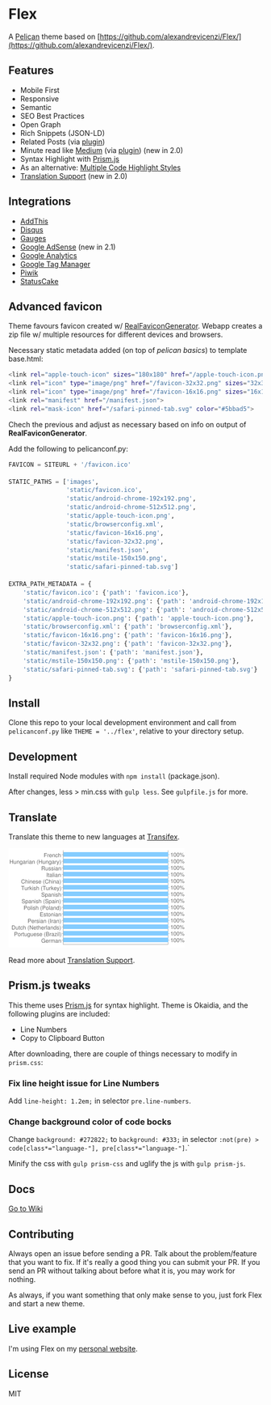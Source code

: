 # Flex

A [Pelican](http://blog.getpelican.com/) theme based on [https://github.com/alexandrevicenzi/Flex/](https://github.com/alexandrevicenzi/Flex/).

## Features

- Mobile First
- Responsive
- Semantic
- SEO Best Practices
- Open Graph
- Rich Snippets (JSON-LD)
- Related Posts (via [plugin](https://github.com/getpelican/pelican-plugins/tree/master/related_posts))
- Minute read like [Medium](https://medium.com/) (via [plugin](https://github.com/getpelican/pelican-plugins/tree/master/post_stats)) (new in 2.0)
- Syntax Highlight with [Prism.js](http://prismjs.com/)
- As an alternative: [Multiple Code Highlight Styles](https://github.com/alexandrevicenzi/Flex/wiki/Code-highlight-support)
- [Translation Support](https://github.com/alexandrevicenzi/Flex/wiki/Translation-support) (new in 2.0)

## Integrations

- [AddThis](http://www.addthis.com/)
- [Disqus](https://disqus.com/)
- [Gauges](http://get.gaug.es/)
- [Google AdSense](https://www.google.com.br/adsense/start/) (new in 2.1)
- [Google Analytics](https://www.google.com/analytics/web/)
- [Google Tag Manager](https://www.google.com/tagmanager/)
- [Piwik](http://piwik.org/)
- [StatusCake](https://www.statuscake.com/)

## Advanced favicon

Theme favours favicon created w/ [RealFaviconGenerator](http://realfavicongenerator.net/).
Webapp creates a zip file w/ multiple resources for different devices and browsers.

Necessary static metadata added (on top of *pelican basics*) to template base.html:

```bash
<link rel="apple-touch-icon" sizes="180x180" href="/apple-touch-icon.png">
<link rel="icon" type="image/png" href="/favicon-32x32.png" sizes="32x32">
<link rel="icon" type="image/png" href="/favicon-16x16.png" sizes="16x16">
<link rel="manifest" href="/manifest.json">
<link rel="mask-icon" href="/safari-pinned-tab.svg" color="#5bbad5">
```
Chech the previous and adjust as necessary based on info on output of **RealFaviconGenerator**.

Add the following to pelicanconf.py:

```python
FAVICON = SITEURL + '/favicon.ico'

STATIC_PATHS = ['images',
                'static/favicon.ico',
                'static/android-chrome-192x192.png',
                'static/android-chrome-512x512.png',
                'static/apple-touch-icon.png',
                'static/browserconfig.xml',
                'static/favicon-16x16.png',
                'static/favicon-32x32.png',
                'static/manifest.json',
                'static/mstile-150x150.png',
                'static/safari-pinned-tab.svg']

EXTRA_PATH_METADATA = {
    'static/favicon.ico': {'path': 'favicon.ico'},
    'static/android-chrome-192x192.png': {'path': 'android-chrome-192x192.png'},
    'static/android-chrome-512x512.png': {'path': 'android-chrome-512x512.png'},
    'static/apple-touch-icon.png': {'path': 'apple-touch-icon.png'},
    'static/browserconfig.xml': {'path': 'browserconfig.xml'},
    'static/favicon-16x16.png': {'path': 'favicon-16x16.png'},
    'static/favicon-32x32.png': {'path': 'favicon-32x32.png'},
    'static/manifest.json': {'path': 'manifest.json'},
    'static/mstile-150x150.png': {'path': 'mstile-150x150.png'},
    'static/safari-pinned-tab.svg': {'path': 'safari-pinned-tab.svg'}
}
```

## Install

Clone this repo to your local development environment and call from `pelicanconf.py` like `THEME = '../flex'`, relative to your directory setup.

## Development

Install required Node modules with `npm install` (package.json).

After changes, less > min.css with `gulp less`. See `gulpfile.js` for more.

## Translate

Translate this theme to new languages at [Transifex](https://www.transifex.com/alexandrevicenzi/flex-pelican/).

![Translations](https://github.com/alexandrevicenzi/Flex/blob/master/translation_chart.png)

Read more about [Translation Support](https://github.com/alexandrevicenzi/Flex/wiki/Translation-support).

## Prism.js tweaks

This theme uses [Prism.js](http://prismjs.com/) for syntax highlight. Theme is Okaidia, and the following plugins are included:

- Line Numbers
- Copy to Clipboard Button

After downloading, there are couple of things necessary to modify in `prism.css`:

### Fix line height issue for Line Numbers

Add `line-height: 1.2em;` in selector `pre.line-numbers`.

### Change background color of code bocks

Change `background: #272822;` to `background: #333;` in selector `:not(pre) > code[class*="language-"], pre[class*="language-"]`.`

Minify the css with `gulp prism-css` and uglify the js with `gulp prism-js`.

## Docs

[Go to Wiki](https://github.com/alexandrevicenzi/Flex/wiki)

## Contributing

Always open an issue before sending a PR. Talk about the problem/feature that you want to fix. If it's really a good thing you can submit your PR. If you send an PR without talking about before what it is, you may work for nothing.

As always, if you want something that only make sense to you, just fork Flex and start a new theme.

## Live example

I'm using Flex on my [personal website](http://janikarhunen.fi/).

## License

MIT
